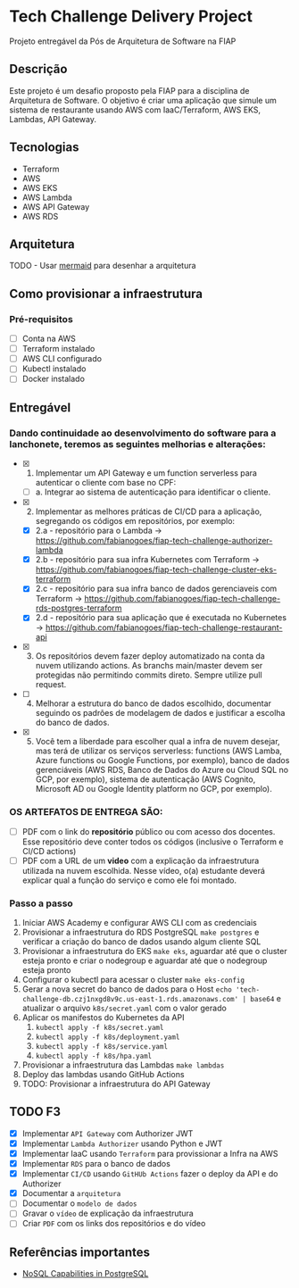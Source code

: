 # Tech Challenge Delivery Project
Projeto entregável da Pós de Arquitetura de Software na FIAP

## Descrição
Este projeto é um desafio proposto pela FIAP para a disciplina de Arquitetura de Software. O objetivo é criar uma aplicação que simule um sistema de restaurante usando AWS com IaaC/Terraform, AWS EKS, Lambdas, API Gateway.

## Tecnologias
- Terraform
- AWS
- AWS EKS
- AWS Lambda
- AWS API Gateway
- AWS RDS

## Arquitetura
TODO - Usar [mermaid](https://mermaid.js.org/intro/) para desenhar a arquitetura

## Como provisionar a infraestrutura

### Pré-requisitos
- [ ] Conta na AWS
- [ ] Terraform instalado
- [ ] AWS CLI configurado
- [ ] Kubectl instalado
- [ ] Docker instalado

## Entregável

### Dando continuidade ao desenvolvimento do software para a lanchonete, teremos as seguintes melhorias e alterações:

- [x] 1. Implementar um API Gateway e um function serverless para autenticar o cliente com base no CPF:
    - [ ] a. Integrar ao sistema de autenticação para identificar o cliente.
- [x] 2. Implementar as melhores práticas de CI/CD para a aplicação, segregando os códigos em repositórios, por exemplo:
    - [x] 2.a - repositório para o Lambda -> https://github.com/fabianogoes/fiap-tech-challenge-authorizer-lambda
    - [x] 2.b - repositório para sua infra Kubernetes com Terraform -> https://github.com/fabianogoes/fiap-tech-challenge-cluster-eks-terraform
    - [x] 2.c - repositório para sua infra banco de dados gerenciaveis com Terraform -> https://github.com/fabianogoes/fiap-tech-challenge-rds-postgres-terraform
    - [x] 2.d - repositório para sua aplicação que é executada no Kubernetes -> https://github.com/fabianogoes/fiap-tech-challenge-restaurant-api
- [x] 3. Os repositórios devem fazer deploy automatizado na conta da nuvem utilizando actions. As branchs main/master devem ser protegidas não permitindo commits direto. Sempre utilize pull request.
- [ ] 4. Melhorar a estrutura do banco de dados escolhido, documentar seguindo os padrões de modelagem de dados e justificar a escolha do banco de dados.
- [x] 5. Você tem a liberdade para escolher qual a infra de nuvem desejar, mas terá de utilizar os serviços serverless: functions (AWS Lamba, Azure functions ou Google Functions, por exemplo), banco de dados gerenciáveis (AWS RDS, Banco de Dados do Azure ou Cloud SQL no GCP, por exemplo), sistema de autenticação (AWS Cognito, Microsoft AD ou Google Identity platform no GCP, por exemplo).

### OS ARTEFATOS DE ENTREGA SÃO:

- [ ]  PDF com o link do **repositório** público ou com acesso dos docentes. Esse repositório deve conter todos os códigos (inclusive o Terraform e Cl/CD actions)
- [ ]  PDF com a URL de um **video** com a explicação da infraestrutura utilizada na nuvem escolhida.
Nesse vídeo, o(a) estudante deverá explicar qual a função do serviço e como ele foi montado.

### Passo a passo
1. Iniciar AWS Academy e configurar AWS CLI com as credenciais
2. Provisionar a infraestrutura do RDS PostgreSQL `make postgres` e verificar a criação do banco de dados usando algum cliente SQL
3. Provisionar a infraestrutura do EKS `make eks`, aguardar até que o cluster esteja pronto e criar o nodegroup e aguardar até que o nodegroup esteja pronto  
4. Configurar o kubectl para acessar o cluster `make eks-config` 
5. Gerar a nova secret do banco de dados para o Host `echo 'tech-challenge-db.czj1nxgd8v9c.us-east-1.rds.amazonaws.com' | base64` e atualizar o arquivo `k8s/secret.yaml` com o valor gerado
6. Aplicar os manifestos do Kubernetes da API
   1. `kubectl apply -f k8s/secret.yaml`
   2. `kubectl apply -f k8s/deployment.yaml`
   3. `kubectl apply -f k8s/service.yaml`
   5. `kubectl apply -f k8s/hpa.yaml`
7. Provisionar a infraestrutura das Lambdas `make lambdas`
8. Deploy das lambdas usando GitHub Actions
9. TODO: Provisionar a infraestrutura do API Gateway

## TODO F3

- [x] Implementar `API Gateway` com Authorizer JWT
- [x] Implementar `Lambda Authorizer` usando Python e JWT
- [x] Implementar IaaC usando `Terraform` para provissionar a Infra na AWS
- [x] Implementar `RDS` para o banco de dados
- [x] Implementar `CI/CD` usando `GitHUb Actions` fazer o deploy da API e do Authorizer
- [x] Documentar a `arquitetura`
- [ ] Documentar o `modelo de dados`
- [ ] Gravar o `vídeo` de explicação da infraestrutura
- [ ] Criar `PDF` com os links dos repositórios e do vídeo
   
## Referências importantes

- [NoSQL Capabilities in PostgreSQL](https://medium.com/@dudkamv/nosql-capabilities-in-postgresql-9eec822886d9#:~:text=PostgreSQL%20as%20a%20Relational%20and%20NoSQL%20Database&text=This%20dual%20capability%20is%20largely,integrity%20of%20a%20relational%20database)
